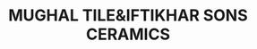 ---
title: "MUGHAL TILE&IFTIKHAR SONS CERAMICS"
url: /karachi-khrchy/mughal-tileundiftikhar-sons-ceramics/
shop: Fliesen
---